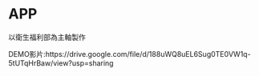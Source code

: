 # APP
以衛生福利部為主軸製作<br>
<p>DEMO影片:https://drive.google.com/file/d/188uWQ8uEL6Sug0TE0VW1q-5tUTqHrBaw/view?usp=sharing
